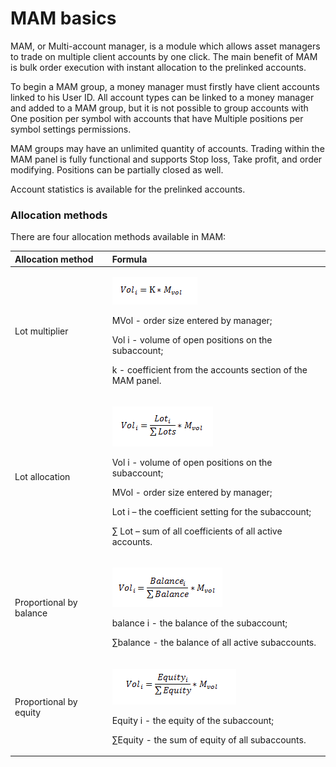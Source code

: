 # MAM basics

MAM, or Multi-account manager, is a module which allows asset managers to trade on multiple client accounts by one click. The main benefit of MAM is bulk order execution with instant allocation to the prelinked accounts.

To begin a MAM group, a money manager must firstly have client accounts linked to his User ID. All account types can be linked to a money manager and added to a MAM group, but it is not possible to group accounts with One position per symbol with accounts that have Multiple positions per symbol settings permissions.

MAM groups may have an unlimited quantity of accounts. Trading within the MAM panel is fully functional and supports Stop loss, Take profit, and order modifying. Positions can be partially closed as well.

Account statistics is available for the prelinked accounts.

### Allocation methods

There are four allocation methods available in MAM:

<table>
  <thead>
    <tr>
      <th style="text-align:left">Allocation method</th>
      <th style="text-align:left">Formula</th>
    </tr>
  </thead>
  <tbody>
    <tr>
      <td style="text-align:left">Lot multiplier</td>
      <td style="text-align:left">
        <p>
          <img src="../../.gitbook/assets/1 (13).png" alt/>
        </p>
        <p>MVol - order size entered by manager;</p>
        <p>Vol i - volume of open positions on the subaccount;</p>
        <p>k - coefficient from the accounts section of the MAM panel.</p>
      </td>
    </tr>
    <tr>
      <td style="text-align:left">Lot allocation</td>
      <td style="text-align:left">
        <p>
          <img src="../../.gitbook/assets/2 (13).png" alt/>
        </p>
        <p>Vol i - volume of open positions on the subaccount;</p>
        <p>MVol - order size entered by manager;</p>
        <p>Lot i – the coefficient setting for the subaccount;</p>
        <p>∑ Lot – sum of all coefficients of all active accounts.</p>
      </td>
    </tr>
    <tr>
      <td style="text-align:left">Proportional by balance</td>
      <td style="text-align:left">
        <p>
          <img src="../../.gitbook/assets/3 (11).png" alt/>
        </p>
        <p>balance i - the balance of the subaccount;</p>
        <p>∑balance - the balance of all active subaccounts.</p>
      </td>
    </tr>
    <tr>
      <td style="text-align:left">Proportional by equity</td>
      <td style="text-align:left">
        <p>
          <img src="../../.gitbook/assets/4 (3).png" alt/>
        </p>
        <p>Equity i - the equity of the subaccount;</p>
        <p>∑Equity - the sum of equity of all subaccounts.</p>
      </td>
    </tr>
  </tbody>
</table>

